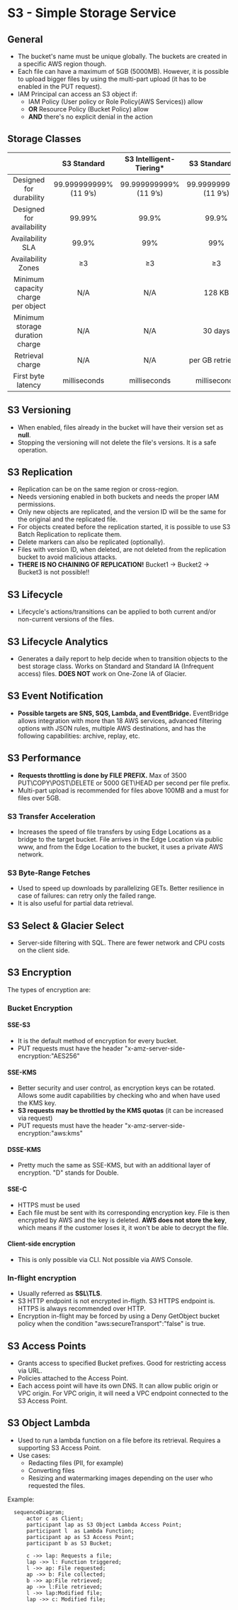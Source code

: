 # S3 - Simple Storage Service

## General

- The bucket's name must be unique globally. The buckets are created in a specific AWS region though.
- Each file can have a maximum of 5GB (5000MB). However, it is possible to upload bigger files by using the multi-part upload (it has to be enabled in the PUT request).
- IAM Principal can access an S3 object if:
    - IAM Policy (User policy or Role Policy(AWS Services)) allow
    - **OR** Resource Policy (Bucket Policy) allow
    - **AND** there's no explicit denial in the action

## Storage Classes

|                                    |       S3 Standard      | S3 Intelligent-Tiering* |     S3 Standard-IA     |     S3 One Zone-IA†    | S3 Glacier Instant Retrieval | S3 Glacier Flexible Retrieval | S3 Glacier Deep Archive |
|:----------------------------------:|:----------------------:|:-----------------------:|:----------------------:|:----------------------:|:----------------------------:|:-----------------------------:|:-----------------------:|
| Designed for durability            | 99.999999999% (11 9’s) |  99.999999999% (11 9’s) | 99.999999999% (11 9’s) | 99.999999999% (11 9’s) |    99.999999999% (11 9’s)    |     99.999999999% (11 9’s)    |  99.999999999% (11 9’s) |
| Designed for availability          |         99.99%         |          99.9%          |          99.9%         |          99.5%         |             99.9%            |             99.99%            |          99.99%         |
| Availability SLA                   |          99.9%         |           99%           |           99%          |           99%          |              99%             |             99.9%             |          99.9%          |
| Availability Zones                 |           ≥3           |            ≥3           |           ≥3           |            1           |              ≥3              |               ≥3              |            ≥3           |
| Minimum capacity charge per object |           N/A          |           N/A           |         128 KB         |         128 KB         |            128 KB            |              N/A              |           N/A           |
| Minimum storage duration charge    |           N/A          |           N/A           |         30 days        |         30 days        |            90 days           |            90 days            |         180 days        |
| Retrieval charge                   |           N/A          |           N/A           |    per GB retrieved    |    per GB retrieved    |       per GB retrieved       |        per GB retrieved       |     per GB retrieved    |
| First byte latency                 |      milliseconds      |       milliseconds      |      milliseconds      |      milliseconds      |         milliseconds         |        minutes or hours       |          hours          |

## S3 Versioning

- When enabled, files already in the bucket will have their version set as **null**.
- Stopping the versioning will not delete the file's versions. It is a safe operation.

## S3 Replication

- Replication can be on the same region or cross-region.
- Needs versioning enabled in both buckets and needs the proper IAM permissions.
- Only new objects are replicated, and the version ID will be the same for the original and the replicated file.
- For objects created before the replication started, it is possible to use S3 Batch Replication to replicate them.
- Delete markers can also be replicated (optionally).
- Files with version ID, when deleted, are not deleted from the replication bucket to avoid malicious attacks.
- **THERE IS NO CHAINING OF REPLICATION!** Bucket1 -> Bucket2 -> Bucket3 is not possible!!

## S3 Lifecycle

- Lifecycle's actions/transitions can be applied to both current and/or non-current versions of the files.

## S3 Lifecycle Analytics

- Generates a daily report to help decide when to transition objects to the best storage class. Works on Standard and Standard IA (Infrequent access) files. **DOES NOT** work on One-Zone IA of Glacier.

## S3 Event Notification

- **Possible targets are SNS, SQS, Lambda, and EventBridge.** EventBridge allows integration with more than 18 AWS services, advanced filtering options with JSON rules, multiple AWS destinations, and has the following capabilities: archive, replay, etc.

## S3 Performance

- **Requests throttling is done by FILE PREFIX.** Max of 3500 PUT\COPY\POST\DELETE or 5000 GET\HEAD per second per file prefix.
- Multi-part upload is recommended for files above 100MB and a must for files over 5GB.

### S3 Transfer Acceleration 

- Increases the speed of file transfers by using Edge Locations as a bridge to the target bucket. File arrives in the Edge Location via public www, and from the Edge Location to the bucket, it uses a private AWS network.

### S3 Byte-Range Fetches

- Used to speed up downloads by parallelizing GETs. Better resilience in case of failures: can retry only the failed range. 
- It is also useful for partial data retrieval.

## S3 Select & Glacier Select

- Server-side filtering with SQL. There are fewer network and CPU costs on the client side.

## S3 Encryption

The types of encryption are:

### Bucket Encryption

#### SSE-S3

- It is the default method of encryption for every bucket. 
- PUT requests must have the header "x-amz-server-side-encryption:"AES256"

#### SSE-KMS

- Better security and user control, as encryption keys can be rotated. Allows some audit capabilities by checking who and when have used the KMS key.
- **S3 requests may be throttled by the KMS quotas** (it can be increased via request)
- PUT requests must have the header "x-amz-server-side-encryption:"aws:kms"

#### DSSE-KMS

- Pretty much the same as SSE-KMS, but with an additional layer of encryption. "D" stands for Double.

#### SSE-C

- HTTPS must be used
- Each file must be sent with its corresponding encryption key. File is then encrypted by AWS and the key is deleted. **AWS does not store the key**, which means if the customer loses it, it won't be able to decrypt the file.

#### Client-side encryption

- This is only possible via CLI. Not possible via AWS Console.

### In-flight encryption

- Usually referred as **SSL\TLS**.
- S3 HTTP endpoint is not encrypted in-fligth. S3 HTTPS endpoint is. HTTPS is always recommended over HTTP.
- Encryption in-flight may be forced by using a Deny GetObject bucket policy when the condition "aws:secureTransport":"false" is true.

## S3 Access Points

- Grants access to specified Bucket prefixes. Good for restricting access via URL.
- Policies attached to the Access Point.
- Each access point will have its own DNS. It can allow public origin or VPC origin. For VPC origin, it will need a VPC endpoint connected to the S3 Access Point.

## S3 Object Lambda

- Used to run a lambda function on a file before its retrieval. Requires a supporting S3 Access Point.
- Use cases:
    - Redacting files (PII, for example)
    - Converting files
    - Resizing and watermarking images depending on the user who requested the files.

Example:

```mermaid
  sequenceDiagram;
      actor c as Client;
      participant lap as S3 Object Lambda Access Point;
      participant l  as Lambda Function;
      participant ap as S3 Access Point;
      participant b as S3 Bucket;
      
      c ->> lap: Requests a file;
      lap ->> l: Function triggered;
      l ->> ap: File requested;
      ap ->> b: File collected;
      b ->> ap:File retrieved;
      ap ->> l:File retrieved;
      l ->> lap:Modified file;
      lap ->> c: Modified file;
```
